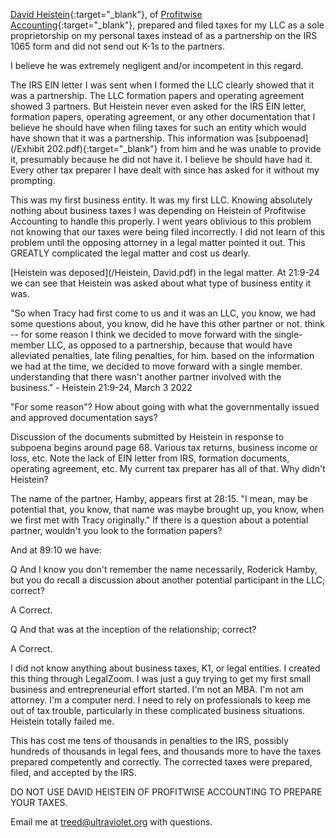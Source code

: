 [David Heistein](https://www.linkedin.com/in/daveheistein/){:target="_blank"}, of [Profitwise Accounting](https://www.profitwiseaccounting.com/){:target="_blank"}, prepared and filed taxes for my LLC
as a sole proprietorship on my personal taxes instead of as a partnership on
the IRS 1065 form and did not send out K-1s to the partners.

I believe he was extremely negligent and/or incompetent in this regard.

The IRS EIN letter I was sent when I formed the LLC clearly showed that it was
a partnership. The LLC formation papers and operating agreement showed 3
partners. But Heistein never even asked for the IRS EIN letter, formation
papers, operating agreement, or any other documentation that I believe he
should have when filing taxes for such an entity which would have shown that it
was a partnership. This information was [subpoenad](/Exhibit 202.pdf){:target="_blank"} from him and he was unable to
provide it, presumably because he did not have it.  I believe he should have
had it. Every other tax preparer I have dealt with since has asked for it
without my prompting.

This was my first business entity. It was my first LLC. Knowing absolutely
nothing about business taxes I was depending on Heistein of Profitwise
Accounting to handle this properly. I went years oblivious to this problem not
knowing that our taxes were being filed incorrectly. I did not learn of this
problem until the opposing attorney in a legal matter pointed it out. This
GREATLY complicated the legal matter and cost us dearly.

[Heistein was deposed](/Heistein, David.pdf) in the legal matter. At 21:9-24 we can see that Heistein
was asked about what type of business entity it was.

"So when Tracy had first come to us and it was an LLC, you know, we had some
questions about, you know, did he have this other partner or not.  think -- for
some reason I think we decided to move forward with the single-member LLC, as
opposed to a partnership, because that would have alleviated penalties, late
filing penalties, for him.  based on the information we had at the time, we
decided to move forward with a single member.  understanding that there wasn't
another partner involved with the business." - Heistein 21:9-24, March 3 2022

"For some reason"? How about going with what the governmentally issued and
approved documentation says?

Discussion of the documents submitted by Heistein in response to subpoena
begins around page 68. Various tax returns, business income or loss, etc. Note
the lack of EIN letter from IRS, formation documents, operating agreement, etc.
My current tax preparer has all of that. Why didn't Heistein?

The name of the partner, Hamby, appears first at 28:15. "I mean, may be
potential that, you know, that name was maybe brought up, you know, when we
first met with Tracy originally." If there is a question about a potential
partner, wouldn't you look to the formation papers?

And at 89:10 we have:

Q And I know you don't remember the name necessarily, Roderick Hamby, but you
do recall a discussion about another potential participant in the LLC; correct?

A Correct.

Q And that was at the inception of the relationship; correct?

A Correct.

I did not know anything about business taxes, K1, or legal entities. I created
this thing through LegalZoom. I was just a guy trying to get my first small
business and entrepreneurial effort started. I'm not an MBA. I'm not am
attorney. I'm a computer nerd. I need to rely on professionals to keep me out
of tax trouble, particularly in these complicated business situations. Heistein
totally failed me.

This has cost me tens of thousands in penalties to the IRS, possibly hundreds
of thousands in legal fees, and thousands more to have the taxes prepared
competently and correctly. The corrected taxes were prepared, filed, and
accepted by the IRS.

DO NOT USE DAVID HEISTEIN OF PROFITWISE ACCOUNTING TO PREPARE YOUR TAXES.

Email me at treed@ultraviolet.org with questions.
